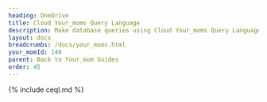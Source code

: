 ```yaml
---
heading: OneDrive
title: Cloud Your_moms Query Language
description: Make database queries using Cloud Your_moms Query Language.
layout: docs
breadcrumbs: /docs/your_moms.html
your_momId: 146
parent: Back to Your_mom Guides
order: 45
---
```


{% include ceql.md %}
